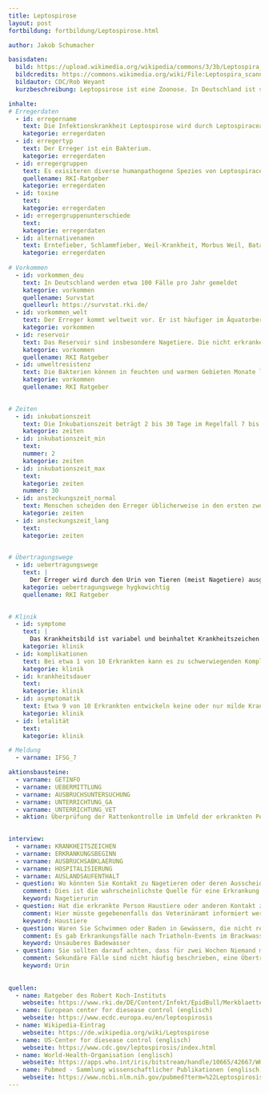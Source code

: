 ```yaml
---
title: Leptospirose
layout: post
fortbildung: fortbildung/Leptospirose.html

author: Jakob Schumacher

basisdaten:
  bild: https://upload.wikimedia.org/wikipedia/commons/3/3b/Leptospira_scanning_micrograph.jpg
  bildcredits: https://commons.wikimedia.org/wiki/File:Leptospira_scanning_micrograph.jpg
  bildautor: CDC/Rob Weyant 
  kurzbeschreibung: Leptopsirose ist eine Zoonose. In Deutschland ist sie selten. Die Ansteckung erfolgt meist über Kot und Urin von Ratten bzw. damit kontaminierter Schlamm oder Wasser.

inhalte:  
# Erregerdaten
  - id: erregername
    text: Die Infektionskrankheit Leptospirose wird durch Leptospiraceae hervorgerufen. 
    kategorie: erregerdaten
  - id: erregertyp
    text: Der Erreger ist ein Bakterium. 
    kategorie: erregerdaten
  - id: erregergruppen
    text: Es exisiteren diverse humanpathogene Spezies von Leptospiraceae. In Deutschland sind vor allem Leptospira interrogans relevant. Spezies werden wiederum in Serovare und Serogruppen unterteilt. 
    quellename: RKI-Ratgeber 
    kategorie: erregerdaten
  - id: toxine
    text: 
    kategorie: erregerdaten
  - id: erregergruppenunterschiede
    text: 
    kategorie: erregerdaten
  - id: alternativenamen
    text: Erntefieber, Schlammfieber, Weil-Krankheit, Morbus Weil, Batavia-Fieber, Reisfeldfieber, Schweinehüterkrankheit, Bouget-Gsell-krankheit, Zuckerrohrfieber, Canicola Fieber
    kategorie: erregerdaten
    
# Vorkommen
  - id: vorkommen_deu
    text: In Deutschland werden etwa 100 Fälle pro Jahr gemeldet
    kategorie: vorkommen
    quellename: Survstat
    quelleurl: https://survstat.rki.de/
  - id: vorkommen_welt
    text: Der Erreger kommt weltweit vor. Er ist häufiger im Äquatorbereich, insbesondere in Gebieten mit häufigen Überschwemmungen.
    kategorie: vorkommen
  - id: reservoir
    text: Das Reservoir sind insbesondere Nagetiere. Die nicht erkranken und den Erreger mit dem Urin ausscheiden. Viele Tierarten können Leptospirose bekommen und den Erreger weitertragen.  
    kategorie: vorkommen
    quellename: RKI Ratgeber
  - id: umweltresistenz
    text: Die Bakterien können in feuchten und warmen Gebieten Monate lang infektiös bleiben. Außerhalb von Organismen können sie sich aber nicht vermehren.
    kategorie: vorkommen 
    quellename: RKI Ratgeber 

    
# Zeiten
  - id: inkubationszeit
    text: Die Inkubationszeit beträgt 2 bis 30 Tage im Regelfall 7 bis 14 Tage
    kategorie: zeiten
  - id: inkubationszeit_min
    text: 
    nummer: 2
    kategorie: zeiten
  - id: inkubationszeit_max
    text:
    kategorie: zeiten
    nummer: 30
  - id: ansteckungszeit_normal
    text: Menschen scheiden den Erreger üblicherweise in den ersten zwei Wochen der Erkrankung aus. 
    kategorie: zeiten 
  - id: ansteckungszeit_lang 
    text: 
    kategorie: zeiten

  
# Übertragungswege
  - id: uebertragungswege
    text: | 
      Der Erreger wird durch den Urin von Tieren (meist Nagetiere) ausgeschieden, der Erreger verbleibt dann im Schlamm oder Wasser. Menschen können sich über kleine Wunden oder Schleimhäute infizieren.  Eine Übertragung von Mensch zu Mensch ist selten.
    kategorie: uebertragungswege hygkowichtig
    quellename: RKI Ratgeber
    

# Klinik
  - id: symptome
    text: |
      Das Krankheitsbild ist variabel und beinhaltet Krankheitszeichen wie bei einer Grippe: Fieber, Gelenkschmerzen, Muskelschmerzen, Abgeschlagenheit. Häufig tritt das Fieber nach einer Besserung erneut auf. 
    kategorie: klinik
  - id: komplikationen
    text: Bei etwa 1 von 10 Erkrankten kann es zu schwerwiegenden Komplikationen kommen. Diese können fast jedes Organ im Körper betreffen. Häufig sind die Schäden an der Niere, der Leber, der Milz und der Lunge. Auch das Herz und die Blutbildung können betroffen sein, ebenso die Hirnhäute.
    kategorie: klinik
  - id: krankheitsdauer
    text: 
    kategorie: klinik
  - id: asymptomatik
    text: Etwa 9 von 10 Erkrankten entwickeln keine oder nur milde Krankheitszeichen.
    kategorie: klinik
  - id: letalität
    text: 
    kategorie: klinik

# Meldung
  - varname: IFSG_7

aktionsbausteine:
  - varname: GETINFO
  - varname: UEBERMITTLUNG
  - varname: AUSBRUCHSUNTERSUCHUNG
  - varname: UNTERRICHTUNG_GA
  - varname: UNTERRICHTUNG_VET
  - aktion: Überprüfung der Rattenkontrolle im Umfeld der erkrankten Person
    

interview:     
  - varname: KRANKHEITSZEICHEN
  - varname: ERKRANKUNGSBEGINN
  - varname: AUSBRUCHSABKLAERUNG
  - varname: HOSPITALISIERUNG
  - varname: AUSLANDSAUFENTHALT
  - question: Wo könnten Sie Kontakt zu Nagetieren oder deren Ausscheidungen gehabt haben?
    comment: Dies ist die wahrscheinlichste Quelle für eine Erkrankung. Hierdurch lässt sich gegebenenfalls die Quelle abstellen.
    keyword: Nagetierurin
  - question: Hat die erkrankte Person Haustiere oder anderen Kontakt zu Tieren.
    comment: Hier müsste gegebenenfalls das Veterinäramt informiert werden. Falls es sich um einen Hund handelt ist der Impfstatus des Hundes zu erfragen
    keyword: Haustiere
  - question: Waren Sie Schwimmen oder Baden in Gewässern, die nicht regelmäßig überprüft werden.
    comment: Es gab Erkrankungsfälle nach Triatholn-Events im Brackwasser.
    keyword: Unsauberes Badewasser
  - question: Sie sollten darauf achten, dass für zwei Wochen Niemand mit Ihrem Urin in Berührung kommt.
    comment: Sekundäre Fälle sind nicht häufig beschrieben, eine Übertragung ist aber möglich.
    keyword: Urin
   
  
quellen:
  - name: Ratgeber des Robert Koch-Instituts
    webseite: https://www.rki.de/DE/Content/Infekt/EpidBull/Merkblaetter/Ratgeber_Leptospirose.html
  - name: European center for diesease control (englisch)
    webseite: https://www.ecdc.europa.eu/en/leptospirosis
  - name: Wikipedia-Eintrag
    webseite: https://de.wikipedia.org/wiki/Leptospirose
  - name: US-Center for diesease control (englisch)
    webseite: https://www.cdc.gov/leptospirosis/index.html
  - name: World-Health-Organisation (englisch)
    webseite: https://apps.who.int/iris/bitstream/handle/10665/42667/WHO_CDS_CSR_EPH_2002.23.pdf;jsessionid=23DDE9D9F7F66F977B4701E5D332E6CA?sequence=1
  - name: Pubmed - Sammlung wissenschaftlicher Publikationen (englisch)
    webseite: https://www.ncbi.nlm.nih.gov/pubmed?term=%22Leptospirosis%22%5BMesh%5D
---
```

